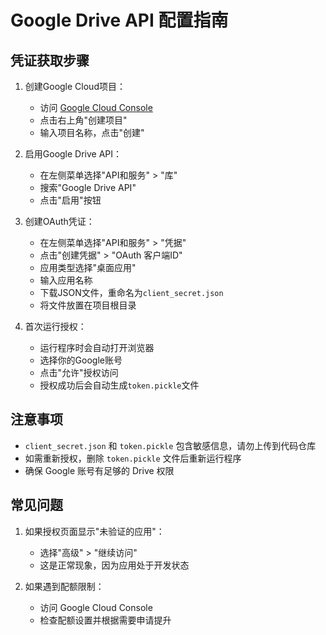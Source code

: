 # Google Drive API 配置指南

## 凭证获取步骤
1. 创建Google Cloud项目：
   - 访问 [Google Cloud Console](https://console.cloud.google.com/)
   - 点击右上角"创建项目"
   - 输入项目名称，点击"创建"

2. 启用Google Drive API：
   - 在左侧菜单选择"API和服务" > "库"
   - 搜索"Google Drive API"
   - 点击"启用"按钮

3. 创建OAuth凭证：
   - 在左侧菜单选择"API和服务" > "凭据"
   - 点击"创建凭据" > "OAuth 客户端ID"
   - 应用类型选择"桌面应用"
   - 输入应用名称
   - 下载JSON文件，重命名为`client_secret.json`
   - 将文件放置在项目根目录

4. 首次运行授权：
   - 运行程序时会自动打开浏览器
   - 选择你的Google账号
   - 点击"允许"授权访问
   - 授权成功后会自动生成`token.pickle`文件

## 注意事项
- `client_secret.json` 和 `token.pickle` 包含敏感信息，请勿上传到代码仓库
- 如需重新授权，删除 `token.pickle` 文件后重新运行程序
- 确保 Google 账号有足够的 Drive 权限

## 常见问题
1. 如果授权页面显示"未验证的应用"：
   - 选择"高级" > "继续访问"
   - 这是正常现象，因为应用处于开发状态

2. 如果遇到配额限制：
   - 访问 Google Cloud Console
   - 检查配额设置并根据需要申请提升


